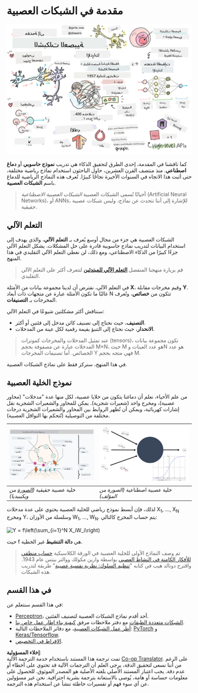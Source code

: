 <!--
CO_OP_TRANSLATOR_METADATA:
{
  "original_hash": "1c6b8c7c1778a35fc1139b7f2aecb7b3",
  "translation_date": "2025-08-26T10:21:33+00:00",
  "source_file": "lessons/3-NeuralNetworks/README.md",
  "language_code": "ar"
}
-->
# مقدمة في الشبكات العصبية

![ملخص محتوى مقدمة الشبكات العصبية في رسم توضيحي](../../../../translated_images/ai-neuralnetworks.1c687ae40bc86e834f497844866a26d3e0886650a67a4bbe29442e2f157d3b18.ar.png)

كما ناقشنا في المقدمة، إحدى الطرق لتحقيق الذكاء هي تدريب **نموذج حاسوبي** أو **دماغ اصطناعي**. منذ منتصف القرن العشرين، حاول الباحثون استخدام نماذج رياضية مختلفة، حتى أثبت هذا الاتجاه في السنوات الأخيرة نجاحًا كبيرًا. تُعرف هذه النماذج الرياضية للدماغ باسم **الشبكات العصبية**.

> أحيانًا تُسمى الشبكات العصبية *الشبكات العصبية الاصطناعية* (Artificial Neural Networks)، أو ANNs، للإشارة إلى أننا نتحدث عن نماذج، وليس شبكات عصبية حقيقية.

## التعلم الآلي

الشبكات العصبية هي جزء من مجال أوسع يُعرف بـ **التعلم الآلي**، والذي يهدف إلى استخدام البيانات لتدريب نماذج حاسوبية قادرة على حل المشكلات. يشكل التعلم الآلي جزءًا كبيرًا من الذكاء الاصطناعي، ومع ذلك، لن نغطي التعلم الآلي التقليدي في هذا المنهج.

> قم بزيارة منهجنا المنفصل **[التعلم الآلي للمبتدئين](http://github.com/microsoft/ml-for-beginners)** لتتعرف أكثر على التعلم الآلي التقليدي.

في التعلم الآلي، نفترض أن لدينا مجموعة بيانات من الأمثلة **X**، وقيم مخرجات مقابلة **Y**. غالبًا ما تكون الأمثلة عبارة عن متجهات ذات أبعاد N تتكون من **خصائص**، وتُعرف المخرجات بـ **التصنيفات**.

سنناقش أكثر مشكلتين شيوعًا في التعلم الآلي:

* **التصنيف**، حيث نحتاج إلى تصنيف كائن مدخل إلى فئتين أو أكثر.
* **الانحدار**، حيث نحتاج إلى التنبؤ بقيمة رقمية لكل عينة من المدخلات.

> عند تمثيل المدخلات والمخرجات كموترات (tensors)، تكون مجموعة بيانات المدخلات عبارة عن مصفوفة بحجم M×N، حيث M هو عدد العينات وN هو عدد الخصائص. أما تصنيفات المخرجات Y فهي متجه بحجم M.

في هذا المنهج، سنركز فقط على نماذج الشبكات العصبية.

## نموذج الخلية العصبية

من علم الأحياء، نعلم أن دماغنا يتكون من خلايا عصبية، لكل منها عدة "مدخلات" (محاور عصبية)، ومخرج واحد (شعيرات شجرية). يمكن للمحاور والشعيرات الشجرية نقل إشارات كهربائية، ويمكن أن تُظهر الروابط بين المحاور والشعيرات الشجرية درجات مختلفة من التوصيلية (تُتحكم بها النواقل العصبية).

![نموذج الخلية العصبية](../../../../translated_images/synapse-wikipedia.ed20a9e4726ea1c6a3ce8fec51c0b9bec6181946dca0fe4e829bc12fa3bacf01.ar.jpg) | ![نموذج الخلية العصبية](../../../../translated_images/artneuron.1a5daa88d20ebe6f5824ddb89fba0bdaaf49f67e8230c1afbec42909df1fc17e.ar.png)
----|----
خلية عصبية حقيقية *([الصورة](https://en.wikipedia.org/wiki/Synapse#/media/File:SynapseSchematic_lines.svg) من ويكيبيديا)* | خلية عصبية اصطناعية *(الصورة من المؤلف)*

لذلك، فإن أبسط نموذج رياضي للخلية العصبية يحتوي على عدة مدخلات X<sub>1</sub>, ..., X<sub>N</sub> ومخرج Y، وسلسلة من الأوزان W<sub>1</sub>, ..., W<sub>N</sub>. يتم حساب المخرج كالتالي:

<img src="images/netout.png" alt="Y = f\left(\sum_{i=1}^N X_iW_i\right)" width="131" height="53" align="center"/>

حيث f هي **دالة التنشيط** غير الخطية.

> تم وصف النماذج الأولى للخلية العصبية في الورقة الكلاسيكية [حساب منطقي للأفكار الكامنة في النشاط العصبي](https://www.cs.cmu.edu/~./epxing/Class/10715/reading/McCulloch.and.Pitts.pdf) بواسطة وارين مكولك ووالتر بيتس عام 1943. واقترح دونالد هيب في كتابه "[تنظيم السلوك: نظرية نفسية عصبية](https://books.google.com/books?id=VNetYrB8EBoC)" طريقة لتدريب هذه الشبكات.

## في هذا القسم

في هذا القسم سنتعلم عن:
* [Perceptron](03-Perceptron/README.md)، أحد أقدم نماذج الشبكات العصبية لتصنيف الفئتين.
* [الشبكات متعددة الطبقات](04-OwnFramework/README.md) مع دفتر ملاحظات مرفق [كيفية بناء إطار عمل خاص بنا](../../../../lessons/3-NeuralNetworks/04-OwnFramework/OwnFramework.ipynb).
* [أطر عمل الشبكات العصبية](05-Frameworks/README.md)، مع دفاتر الملاحظات التالية: [PyTorch](../../../../lessons/3-NeuralNetworks/05-Frameworks/IntroPyTorch.ipynb) و [Keras/Tensorflow](../../../../lessons/3-NeuralNetworks/05-Frameworks/IntroKerasTF.ipynb).
* [الإفراط في التخصيص](../../../../lessons/3-NeuralNetworks/05-Frameworks).

**إخلاء المسؤولية**:  
تمت ترجمة هذا المستند باستخدام خدمة الترجمة الآلية [Co-op Translator](https://github.com/Azure/co-op-translator). على الرغم من أننا نسعى لتحقيق الدقة، يرجى العلم أن الترجمات الآلية قد تحتوي على أخطاء أو عدم دقة. يجب اعتبار المستند الأصلي بلغته الأصلية هو المصدر الموثوق. للحصول على معلومات حساسة أو هامة، يُوصى بالاستعانة بترجمة بشرية احترافية. نحن غير مسؤولين عن أي سوء فهم أو تفسيرات خاطئة تنشأ عن استخدام هذه الترجمة.